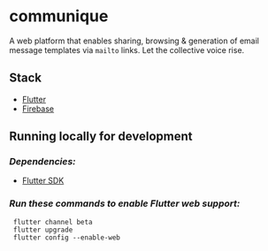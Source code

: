 # **communique**

A web platform that enables sharing, browsing & generation of email message templates via `mailto` links.
Let the collective voice rise.

## Stack

- [Flutter](https://flutter.dev/)
- [Firebase](https://firebase.google.com/)

## Running locally for development

### _Dependencies:_

- [Flutter SDK](https://flutter.dev/docs/get-started/install)

### _Run these commands to enable Flutter web support:_

```
 flutter channel beta
 flutter upgrade
 flutter config --enable-web
```
